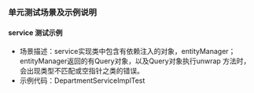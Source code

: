 ### 单元测试场景及示例说明
#### service 测试示例
 - 场景描述：service实现类中包含有依赖注入的对象，entityManager；entityManager返回的有Query对象，以及Query对象执行unwrap
方法时，会出现类型不匹配或空指针之类的错误。
 - 示例代码：DepartmentServiceImplTest

#### 
